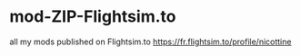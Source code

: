 # mod-ZIP-Flightsim.to
 all my mods published on Flightsim.to https://fr.flightsim.to/profile/nicottine
